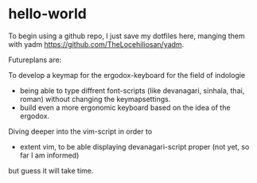 # hello-world
To begin using a github repo, I just save  my dotfiles here, manging them with yadm https://github.com/TheLocehiliosan/yadm.

Futureplans are:

To develop a keymap for the ergodox-keyboard for the field of indologie
  - being able to type diffrent font-scripts (like devanagari, sinhala, thai, roman) 
    without changing the keymapsettings.
  - build even a more ergonomic keyboard based on the idea of the ergodox.
  
Diving deeper into the vim-script in order to  
  - extent vim, to be able displaying devanagari-script proper (not yet, so far I am informed)    

but guess it will take time.
